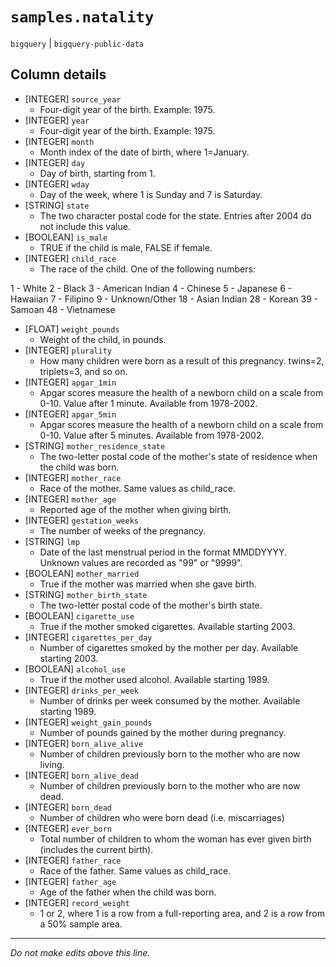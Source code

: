 # `samples.natality`
`bigquery` | `bigquery-public-data`

## Column details
* [INTEGER]   `source_year`
  - Four-digit year of the birth. Example: 1975.
* [INTEGER]   `year`
  - Four-digit year of the birth. Example: 1975.
* [INTEGER]   `month`
  - Month index of the date of birth, where 1=January.
* [INTEGER]   `day`
  - Day of birth, starting from 1.
* [INTEGER]   `wday`
  - Day of the week, where 1 is Sunday and 7 is Saturday.
* [STRING]    `state`
  - The two character postal code for the state. Entries after 2004 do not include this value.
* [BOOLEAN]   `is_male`
  - TRUE if the child is male, FALSE if female.
* [INTEGER]   `child_race`
  - The race of the child. One of the following numbers:

1 - White
2 - Black
3 - American Indian
4 - Chinese
5 - Japanese
6 - Hawaiian
7 - Filipino
9 - Unknown/Other
18 - Asian Indian
28 - Korean
39 - Samoan
48 - Vietnamese
* [FLOAT]     `weight_pounds`
  - Weight of the child, in pounds.
* [INTEGER]   `plurality`
  - How many children were born as a result of this pregnancy. twins=2, triplets=3, and so on.
* [INTEGER]   `apgar_1min`
  - Apgar scores measure the health of a newborn child on a scale from 0-10. Value after 1 minute. Available from 1978-2002.
* [INTEGER]   `apgar_5min`
  - Apgar scores measure the health of a newborn child on a scale from 0-10. Value after 5 minutes. Available from 1978-2002.
* [STRING]    `mother_residence_state`
  - The two-letter postal code of the mother's state of residence when the child was born.
* [INTEGER]   `mother_race`
  - Race of the mother. Same values as child_race.
* [INTEGER]   `mother_age`
  - Reported age of the mother when giving birth.
* [INTEGER]   `gestation_weeks`
  - The number of weeks of the pregnancy.
* [STRING]    `lmp`
  - Date of the last menstrual period in the format MMDDYYYY. Unknown values are recorded as "99" or "9999".
* [BOOLEAN]   `mother_married`
  - True if the mother was married when she gave birth.
* [STRING]    `mother_birth_state`
  - The two-letter postal code of the mother's birth state.
* [BOOLEAN]   `cigarette_use`
  - True if the mother smoked cigarettes. Available starting 2003.
* [INTEGER]   `cigarettes_per_day`
  - Number of cigarettes smoked by the mother per day. Available starting 2003.
* [BOOLEAN]   `alcohol_use`
  - True if the mother used alcohol. Available starting 1989.
* [INTEGER]   `drinks_per_week`
  - Number of drinks per week consumed by the mother. Available starting 1989.
* [INTEGER]   `weight_gain_pounds`
  - Number of pounds gained by the mother during pregnancy.
* [INTEGER]   `born_alive_alive`
  - Number of children previously born to the mother who are now living.
* [INTEGER]   `born_alive_dead`
  - Number of children previously born to the mother who are now dead.
* [INTEGER]   `born_dead`
  - Number of children who were born dead (i.e. miscarriages)
* [INTEGER]   `ever_born`
  - Total number of children to whom the woman has ever given birth (includes the current birth).
* [INTEGER]   `father_race`
  - Race of the father. Same values as child_race.
* [INTEGER]   `father_age`
  - Age of the father when the child was born.
* [INTEGER]   `record_weight`
  - 1 or 2, where 1 is a row from a full-reporting area, and 2 is a row from a 50% sample area.

-------------------------------------------------------------------------------
*Do not make edits above this line.*

